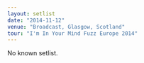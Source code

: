 ```yaml
---
layout: setlist
date: "2014-11-12"
venue: "Broadcast, Glasgow, Scotland"
tour: "I'm In Your Mind Fuzz Europe 2014"
---
```


No known setlist.
